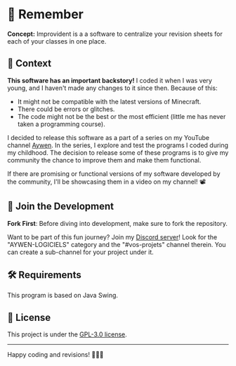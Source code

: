 # 📝 Remember
**Concept:** Improvident is a a software to centralize your revision sheets for each of your classes in one place.

## 📜 Context
**This software has an important backstory!** I coded it when I was very young, and I haven't made any changes to it since then. Because of this:

- It might not be compatible with the latest versions of Minecraft.
- There could be errors or glitches.
- The code might not be the best or the most efficient (little me has never taken a programming course).

I decided to release this software as a part of a series on my YouTube channel [Aywen](https://www.youtube.com/@aywenvideos). In the series, I explore and test the programs I coded during my childhood. The decision to release some of these programs is to give my community the chance to improve them and make them functional.

If there are promising or functional versions of my software developed by the community, I'll be showcasing them in a video on my channel! 📽️

## 🤝 Join the Development

**Fork First**: Before diving into development, make sure to fork the repository.

Want to be part of this fun journey? Join my [Discord server](https://discord.gg/btMFVBVG)! Look for the "AYWEN-LOGICIELS" category and the "#vos-projets" channel therein. You can create a sub-channel for your project under it.

## 🛠️ Requirements

This program is based on Java Swing.

## 📃 License

This project is under the [GPL-3.0 license](https://choosealicense.com/licenses/gpl-3.0/).

---

Happy coding and revisions! 👩‍💻📖
